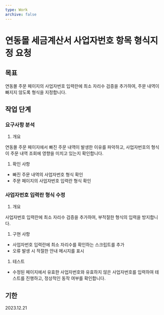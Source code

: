 ```yaml
---
type: Work
archive: false
---
```

# 연동몰 세금계산서 사업자번호 항목 형식지정 요청

## 목표

연동몰 주문 페이지의 사업자번호 입력란에 최소 자리수 검증을 추가하여, 주문 내역이 빠지지 않도록 형식을 지정합니다.

## 작업 단계

### 요구사항 분석

1. 개요

연동몰 주문 페이지에서 빠진 주문 내역이 발생한 이유를 파악하고, 사업자번호의 형식이 주문 내역 조회에 영향을 미치고 있는지 확인합니다.

1. 확인 사항

- 빠진 주문 내역의 사업자번호 형식 확인
- 주문 페이지의 사업자번호 입력란 형식 확인

### 사업자번호 입력란 형식 수정

1. 개요

사업자번호 입력란에 최소 자리수 검증을 추가하여, 부적절한 형식의 입력을 방지합니다.

1. 구현 사항

- 사업자번호 입력란에 최소 자리수를 확인하는 스크립트를 추가
- 오류 발생 시 적절한 안내 메시지를 표시

1. 테스트

- 수정된 페이지에서 유효한 사업자번호와 유효하지 않은 사업자번호를 입력하여 테스트를 진행하고, 정상적인 동작 여부를 확인합니다.

## 기한

2023.12.21